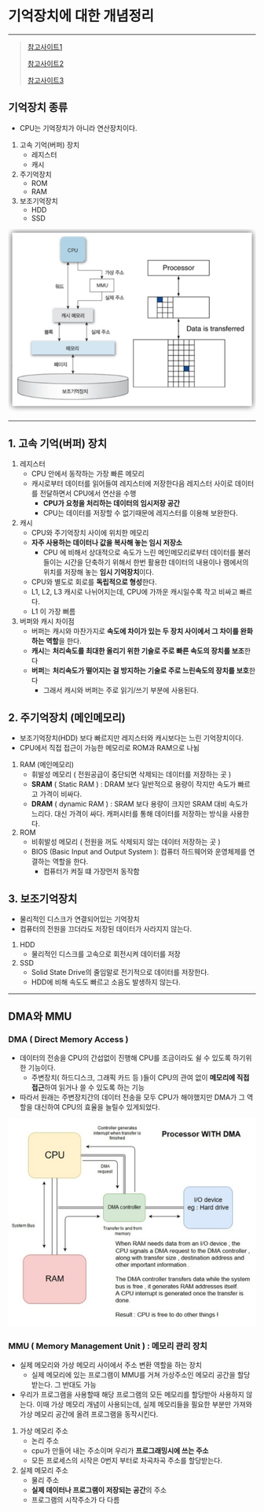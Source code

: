 # 기억장치에 대한 개념정리 

---

>[참고사이트1](https://beenii.tistory.com/101)
>
>[참고사이트2](https://mindstation.tistory.com/156)
>
>[참고사이트3](https://kkhipp.tistory.com/168)

## 기억장치 종류

- CPU는 기억장치가 아니라 연산장치이다. 

1. 고속 기억(버퍼) 장치
   - 레지스터
   - 캐시
2. 주기억장치
   - ROM
   - RAM
3. 보조기억장치
   - HDD
   - SSD

<img src="./images/메모리계층구조.png" >

---

## 1. 고속 기억(버퍼) 장치

1. 레지스터
   - CPU 안에서 동작하는 가장 빠른 메모리 
   - 캐시로부터 데이터를 읽어들여 레지스터에 저장한다음 레지스터 사이로 데이터를 전달하면서 CPU에서 연산을 수행 
     - **CPU가 요청을 처리하는 데이터의 임시저장 공간**
     - CPU는 데이터를 저장할 수 없기때문에 레지스터를 이용해 보완한다. 
2. 캐시
   - CPU와 주기억장치 사이에 위치한 메모리
   - **자주 사용하는 데이터나 값을 복사해 놓는 임시 저장소**
     - CPU 에 비해서 상대적으로 속도가 느린 메인메모리로부터 데이터를 불러 들이는 시간을 단축하기 위해서 한번 활용한 데이터의 내용이나 램에서의 위치를 저장해 놓는 **임시 기억장치**이다. 
   - CPU와 별도로 회로를 **독립적으로 형성**한다. 
   -  L1, L2, L3 캐시로 나뉘어지는데, CPU에 가까운 캐시일수록 작고 비싸고 빠르다.
     - L1 이 가장 뻐름
3. 버퍼와 캐시 차이점
   - 버퍼는 캐시와 마찬가지로 **속도에 차이가 있는 두 장치 사이에서 그 차이를 완화하는 역할**을 한다.
   - **캐시**는 **처리속도를 최대한 올리기 위한 기술로 주로 빠른 속도의 장치를 보조**한다
   - **버퍼**는 **처리속도가 떨어지는 걸 방지하는 기술로 주로 느린속도의 장치를 보호**한다
     - 그래서 캐시와 버퍼는 주로 읽기/쓰기 부분에 사용된다. 

## 2. 주기억장치 (메인메모리)

- 보조기억장치(HDD) 보다 빠르지만 레지스터와 캐시보다는 느린 기억장치이다. 
- CPU에서 직접 접근이 가능한 메모리로 ROM과 RAM으로 나뉨 

1. RAM (메인메모리)
   - 휘발성 메모리 ( 전원공급이 중단되면 삭제되는 데이터를 저장하는 곳 )
   - **SRAM** ( Static RAM ) : DRAM 보다 일반적으로 용량이 작지만 속도가 빠르고 가격이 비싸다. 
   - **DRAM** ( dynamic RAM ) : SRAM 보다 용량이 크지만 SRAM 대비 속도가 느리다. 대신 가격이 싸다. 캐퍼시터를 통해 데이터를 저장하는 방식을 사용한다.
2. ROM
   - 비휘발성 메모리 ( 전원을 꺼도 삭제되지 않는 데이터 저장하는 곳 )
   - BIOS (Basic Input and Output System ): 컴퓨터 하드웨어와 운영체제를 연결하는 역할을 한다. 
     - 컴퓨터가 켜질 떄 가장먼저 동작함 

## 3. 보조기억장치 

- 물리적인 디스크가 연결되어있는 기억장치
- 컴퓨터의 전원을 끄더라도 저장된 데이터가 사라지지 않는다. 

1. HDD
   - 물리적인 디스크를 고속으로 회전시켜 데이터를 저장 
2. SSD
   - Solid State Drive의 줄임말로 전기적으로 데이터를 저장한다. 
   - HDD에 비해 속도도 빠르고 소음도 발생하지 않는다. 

---

## DMA와 MMU

### DMA ( Direct Memory Access )

- 데이터의 전송을 CPU의 간섭없이 진행해 CPU를 조금이라도 쉴 수 있도록 하기위한 기능이다. 
  - 주변장치( 하드디스크, 그래픽 카드 등 )들이 CPU의 관여 없이 **메모리에 직접 접근**하여 읽거나 쓸 수 있도록 하는 기능 
- 따라서 원래는 주변장치간의 데이터 전송을 모두 CPU가 해야했지만 DMA가 그 역할을 대신하여 CPU의 효율을 늘릴수 있게되었다. 

<img src="./images/DMA.png">

### MMU ( Memory Management Unit ) : 메모리 관리 장치 

- 실제 메모리와 가상 메모리 사이에서 주소 변환 역할을 하는 장치 
  - 실제 메모리에 있는 프로그램이 MMU를 거쳐 가상주소인 메모리 공간을 할당받는다.  그 반대도 가능
- 우리가 프로그램을 사용할때 해당 프로그램의 모든 메모리를 할당받아 사용하지 않는다. 이때 가상 메모리 개념이 사용되는데, 실제 메모리들을 필요한 부분만 가져와 가상 메모리 공간에 올려 프로그램을 동작시킨다. 

1. 가상 메모리 주소
   - 논리 주소
   - cpu가 만들어 내는 주소이며 우리가 **프로그래밍시에 쓰는 주소**
   - 모든 프로세스의 시작은 0번지 부터로 차곡차곡 주소를 할당받는다. 
2. 실제 메모리 주소 
   - 물리 주소 
   - **실제 데이터나 프로그램이 저장되는 공간**의 주소  
   - 프로그램의 시작주소가 다 다름 